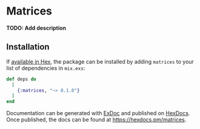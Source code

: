 # Matrices

**TODO: Add description**

## Installation

If [available in Hex](https://hex.pm/docs/publish), the package can be installed
by adding `matrices` to your list of dependencies in `mix.exs`:

```elixir
def deps do
  [
    {:matrices, "~> 0.1.0"}
  ]
end
```

Documentation can be generated with [ExDoc](https://github.com/elixir-lang/ex_doc)
and published on [HexDocs](https://hexdocs.pm). Once published, the docs can
be found at <https://hexdocs.pm/matrices>.

